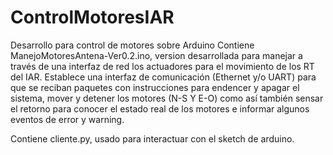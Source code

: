 # ControlMotoresIAR
Desarrollo para control de motores sobre Arduino
Contiene ManejoMotoresAntena-Ver0.2.ino, version desarrollada para manejar a través de una interfaz de red los actuadores para el movimiento de los RT del IAR. 
Establece una interfaz de comunicación (Ethernet y/o UART) para que se reciban paquetes con instrucciones para endencer y apagar el sistema, mover y detener los motores (N-S Y E-O) como así también sensar el retorno para conocer el estado real de los motores e informar algunos eventos de error y warning.

Contiene cliente.py, usado para interactuar con el sketch de arduino.
